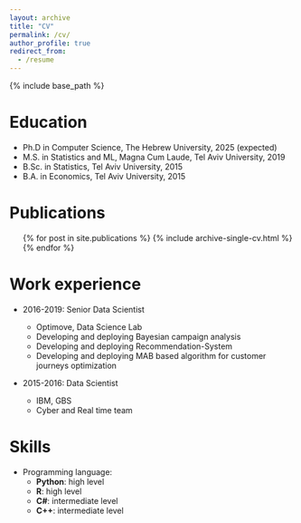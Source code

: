 ```yaml
---
layout: archive
title: "CV"
permalink: /cv/
author_profile: true
redirect_from:
  - /resume
---
```


{% include base_path %}

Education
======
* Ph.D in Computer Science, The Hebrew University, 2025 (expected)
* M.S. in Statistics and ML, Magna Cum Laude, Tel Aviv University, 2019 
* B.Sc. in Statistics, Tel Aviv University, 2015 
* B.A. in Economics, Tel Aviv University, 2015 

Publications
======
  <ul>{% for post in site.publications %}
    {% include archive-single-cv.html %}
  {% endfor %}</ul>
  

Work experience
======
* 2016-2019: Senior Data Scientist
  * Optimove, Data Science Lab
  * Developing and deploying Bayesian campaign analysis
  * Developing and deploying Recommendation-System
  * Developing and deploying MAB based algorithm for customer journeys optimization

* 2015-2016: Data Scientist
  * IBM, GBS
  * Cyber and Real time team
  
Skills
======
* Programming language:
  * **Python**: high level
  * **R**: high level
  * **C#**: intermediate  level
  * **C++**: intermediate  level

<!-- Talks
======
  <ul>{% for post in site.talks %}
    {% include archive-single-talk-cv.html %}
  {% endfor %}</ul>
  
Teaching
======
  <ul>{% for post in site.teaching %}
    {% include archive-single-cv.html %}
  {% endfor %}</ul> -->
